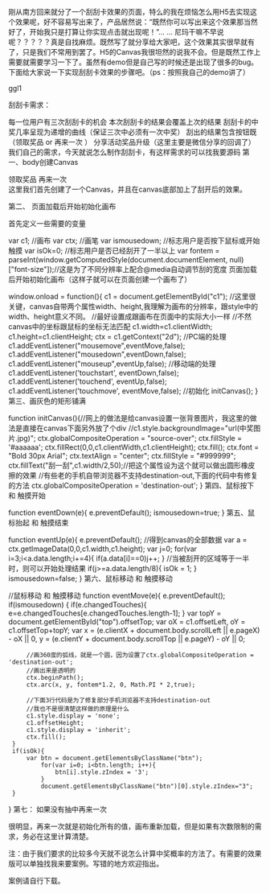 刚从南方回来就分了一个刮刮卡效果的页面，特么的我在烦恼怎么用H5去实现这个效果呢，好不容易写出来了，产品居然说：“既然你可以写出来这个效果那当然好了，开始我只是打算让你实现点击就出现呢！”… … 尼玛干嘛不早说呢？？？？？真是自找麻烦。既然写了就分享给大家吧，这个效果其实很早就有了，只是我们不常用到罢了。H5的Canvas我很坦然的说我不会。但是既然工作上需要就需要学习一下了。虽然有demo但是自己写的时候还是出现了很多的bug。下面给大家说一下实现刮刮卡效果的步骤吧。（ps：按照我自己的demo讲了）

ggl1

刮刮卡需求：

每一位用户有三次刮刮卡的机会
本次刮刮卡的结果会覆盖上次的结果
刮刮卡的中奖几率呈现为递增的曲线（保证三次中必须有一次中奖）
刮出的结果包含按钮既（领取奖品 or 再来一次 ）
分享活动奖品升级（这里主要是微信分享的回调了）
我们自己的需求，今天就说怎么制作刮刮卡，有这样需求的可以找我要源码
第一、body创建Canvas

 <div class="info" id="prize">
     <span id="prompt"></span>
     <span class="btn" id="ok">领取奖品</span>
    <span class="btn" id="no">再来一次</span>
 </div>
 <canvas id="c1" class="canvas"></canvas>
这里我们首先创建了一个Canvas，并且在canvas底部加上了刮开后的效果。

第二、 页面加载后开始初始化画布

首先定义一些需要的变量

 var c1; //画布
 var ctx; //画笔
 var ismousedown; //标志用户是否按下鼠标或开始触摸
 var isOk=0; //标志用户是否已经刮开了一半以上
 var fontem = parseInt(window.getComputedStyle(document.documentElement, null)["font-size"]);//这是为了不同分辨率上配合@media自动调节刮的宽度
页面加载后开始初始化画布（这样子就可以在页面创建一个画布了）

window.onload = function(){ 
    c1 = document.getElementById("c1");
    //这里很关键，canvas自带两个属性width、height,我理解为画布的分辨率，跟style中的width、height意义不同。
    //最好设置成跟画布在页面中的实际大小一样
    //不然canvas中的坐标跟鼠标的坐标无法匹配
    c1.width=c1.clientWidth;
    c1.height=c1.clientHeight;
    ctx = c1.getContext("2d");
    //PC端的处理
    c1.addEventListener("mousemove",eventMove,false);
    c1.addEventListener("mousedown",eventDown,false);
    c1.addEventListener("mouseup",eventUp,false);
    //移动端的处理
    c1.addEventListener('touchstart', eventDown,false);
    c1.addEventListener('touchend', eventUp,false);
    c1.addEventListener('touchmove', eventMove,false);
    //初始化
    initCanvas();
 }
第三、画灰色的矩形铺满

function initCanvas(){//网上的做法是给canvas设置一张背景图片，我这里的做法是直接在canvas下面另外放了个div
     //c1.style.backgroundImage="url(中奖图片.jpg)";
     ctx.globalCompositeOperation = "source-over";
     ctx.fillStyle = '#aaaaaa';
     ctx.fillRect(0,0,c1.clientWidth,c1.clientHeight);
     ctx.fill();
     ctx.font = "Bold 30px Arial";
                 ctx.textAlign = "center";
                 ctx.fillStyle = "#999999";
                 ctx.fillText("刮一刮",c1.width/2,50);//把这个属性设为这个就可以做出圆形橡皮擦的效果
     //有些老的手机自带浏览器不支持destination-out,下面的代码中有修复的方法
     ctx.globalCompositeOperation = 'destination-out';
}
第四、鼠标按下 和 触摸开始

function eventDown(e){
    e.preventDefault();
    ismousedown=true;
}
第五、鼠标抬起 和 触摸结束

function eventUp(e){
    e.preventDefault();
    //得到canvas的全部数据
    var a = ctx.getImageData(0,0,c1.width,c1.height);
    var j=0;
    for(var i=3;i<a.data.length;i+=4){
        if(a.data[i]==0)j++;
    }
    //当被刮开的区域等于一半时，则可以开始处理结果
    if(j>=a.data.length/8){
        isOk = 1;
    }
    ismousedown=false;
 }
第六、鼠标移动 和 触摸移动

 //鼠标移动 和 触摸移动
 function eventMove(e){
     e.preventDefault();
     if(ismousedown) {
         if(e.changedTouches){
             e=e.changedTouches[e.changedTouches.length-1];
         }
         var topY = document.getElementById("top").offsetTop;
         var oX = c1.offsetLeft,
         oY = c1.offsetTop+topY;
         var x = (e.clientX + document.body.scrollLeft || e.pageX) - oX || 0,
         y = (e.clientY + document.body.scrollTop || e.pageY) - oY || 0;

         //画360度的弧线，就是一个圆，因为设置了ctx.globalCompositeOperation = 'destination-out';
         //画出来是透明的
         ctx.beginPath();
         ctx.arc(x, y, fontem*1.2, 0, Math.PI * 2,true);

         //下面3行代码是为了修复部分手机浏览器不支持destination-out
         //我也不是很清楚这样做的原理是什么
         c1.style.display = 'none';
         c1.offsetHeight;
         c1.style.display = 'inherit'; 
         ctx.fill();
     }
     if(isOk){
         var btn = document.getElementsByClassName("btn");
             for(var i=0; i<btn.length; i++){
                 btn[i].style.zIndex = '3';
             }
             document.getElementsByClassName("btn")[0].style.zIndex="3";
     }
 }
第七： 如果没有抽中再来一次

很明显，再来一次就是初始化所有的值，画布重新加载，但是如果有次数限制的需求，务必在这里计算清楚。

注：由于我们要求的比较多今天就不说怎么计算中奖概率的方法了。有需要的效果版可以单独找我来要案例。写错的地方欢迎指出。

案例请自行下载。